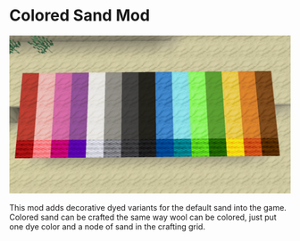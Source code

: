 # Colored Sand Mod

![screenshot](screenshot.png)

This mod adds decorative dyed variants for the default sand into the game. Colored sand can be crafted the same way wool can be colored, just put one dye color and a node of sand in the crafting grid.
